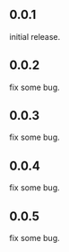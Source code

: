 ## 0.0.1
initial release.

## 0.0.2
fix some bug.

## 0.0.3
fix some bug.

## 0.0.4
fix some bug.

## 0.0.5
fix some bug.